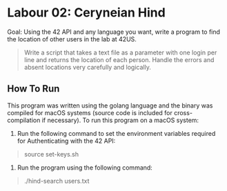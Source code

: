 # Labour 02: Ceryneian Hind

Goal: Using the 42 API and any language you want, write a program to find the location of other users in the lab at 42US.

> Write a script that takes a text file as a parameter with one login per line and returns the location of each person.
> Handle the errors and absent locations very carefully and logically.

## How To Run
This program was written using the golang language and the binary was compiled for macOS systems (source code is included for cross-compilation if necessary). To run this program on a macOS system: 

1. Run the following command to set the environment variables required for Authenticating with the 42 API:   
> source set-keys.sh

1. Run the program using the following command:
> ./hind-search users.txt
